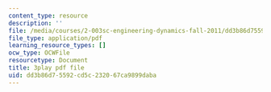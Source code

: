 ```yaml
---
content_type: resource
description: ''
file: /media/courses/2-003sc-engineering-dynamics-fall-2011/dd3b86d75592cd5c232067ca9899daba_Fo-Y6kEMURk.pdf
file_type: application/pdf
learning_resource_types: []
ocw_type: OCWFile
resourcetype: Document
title: 3play pdf file
uid: dd3b86d7-5592-cd5c-2320-67ca9899daba
---
```

